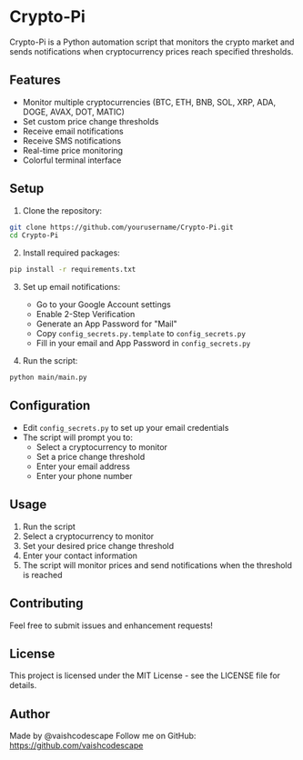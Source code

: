 # Crypto-Pi

Crypto-Pi is a Python automation script that monitors the crypto market and sends notifications when cryptocurrency prices reach specified thresholds.

## Features

- Monitor multiple cryptocurrencies (BTC, ETH, BNB, SOL, XRP, ADA, DOGE, AVAX, DOT, MATIC)
- Set custom price change thresholds
- Receive email notifications
- Receive SMS notifications
- Real-time price monitoring
- Colorful terminal interface

## Setup

1. Clone the repository:
```bash
git clone https://github.com/yourusername/Crypto-Pi.git
cd Crypto-Pi
```

2. Install required packages:
```bash
pip install -r requirements.txt
```

3. Set up email notifications:
   - Go to your Google Account settings
   - Enable 2-Step Verification
   - Generate an App Password for "Mail"
   - Copy `config_secrets.py.template` to `config_secrets.py`
   - Fill in your email and App Password in `config_secrets.py`

4. Run the script:
```bash
python main/main.py
```

## Configuration

- Edit `config_secrets.py` to set up your email credentials
- The script will prompt you to:
  - Select a cryptocurrency to monitor
  - Set a price change threshold
  - Enter your email address
  - Enter your phone number

## Usage

1. Run the script
2. Select a cryptocurrency to monitor
3. Set your desired price change threshold
4. Enter your contact information
5. The script will monitor prices and send notifications when the threshold is reached

## Contributing

Feel free to submit issues and enhancement requests!

## License

This project is licensed under the MIT License - see the LICENSE file for details.

## Author

Made by @vaishcodescape
Follow me on GitHub: https://github.com/vaishcodescape